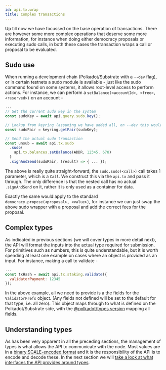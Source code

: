 ```yaml
---
id: api.tx.wrap
title: Complex transactions
---
```


Up till now we have focussed on the base operation of transactions. There are however some more complex operations that deserve some more information, for instance when doing either democracy proposals or executing sudo calls, in both these cases the transaction wraps a call or proposal to be evaluated.

## Sudo use

When running a development chain (Polkadot/Substrate with a `--dev` flag), or in certain testnets a sudo module is available - just like the sudo command found on some systems, it allows root-level access to perform actions. For instance, we can perform a `setBalance(<accountId>, <free>, <reserved>)` on an account -

```js
...
// Get the current sudo key in the system
const sudoKey = await api.query.sudo.key();

// Lookup from keyring (assuming we have added all, on --dev this would be `//Alice`)
const sudoPair = keyring.getPair(sudoKey);

// Send the actual sudo transaction
const unsub = await api.tx.sudo
  .sudo(
    api.tx.balances.setBalance(ADDR, 12345, 678)
  )
  .signAndSend(sudoPair, (result) => { ... });
```

The above is really quite straight-forward, the `sudo.sudo(<call>)` call takes 1 parameter, which is a `Call`. We construct this via the `api.tx` and pass it through. The only difference is that the nested call has no actual `.signAndSend` on it, rather it is only used as a container for data.

Exactly the same would apply to the standard `democracy.propose(<proposal>, <value>)`, for instance we can just swap the above sudo wrapper with a proposal and add the correct fees for the proposal.

## Complex types

As indicated in previous sections (we will cover types in more detail next), the API will format the inputs into the actual type required for submission. For primitives such as numbers, this is quite understandable, but it is worth spending at least one example on cases where an object is provided as an input. For instance, making a call to validate -

```js
...
const txHash = await api.tx.staking.validate({
  validatorPayment: 12345
});
```

In the above example, all we need to provide is a the fields for the `ValidatorPrefs` object. (Any fields not defined will be set to the default for that type, i.e. all zero). This object maps through to what is defined on the Polkadot/Substrate side, with the [@polkadot/types version](https://github.com/polkadot-js/api/blob/master/packages/types/src/interfaces/staking/definitions.ts) mapping all fields.

## Understanding types

As has been very apparent in all the preceding sections, the management of types is what allows the API to communicate with the node. Most values are in a [binary SCALE-encoded format](https://github.com/paritytech/parity-scale-codec) and it is the responsibility of the API is to encode and decode these. In the next section we will [take a look at what interfaces the API provides around types](types.basics.md).
